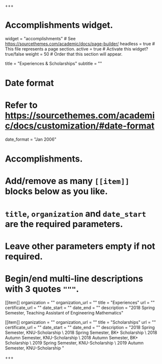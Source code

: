 +++
# Accomplishments widget.
widget = "accomplishments"  # See https://sourcethemes.com/academic/docs/page-builder/
headless = true  # This file represents a page section.
active = true  # Activate this widget? true/false
weight = 50  # Order that this section will appear.

title = "Experiences & Scholarships"
subtitle = ""

# Date format
#   Refer to https://sourcethemes.com/academic/docs/customization/#date-format
date_format = "Jan 2006"

# Accomplishments.
#   Add/remove as many `[[item]]` blocks below as you like.
#   `title`, `organization` and `date_start` are the required parameters.
#   Leave other parameters empty if not required.
#   Begin/end multi-line descriptions with 3 quotes `"""`.

[[item]]
  organization = ""
  organization_url = ""
  title = "Experiences"
  url = ""
  certificate_url = ""
  date_start = ""
  date_end = ""
  description = "2018 Spring Semester, Teaching Assistant of Engineering Mathematics"  

[[item]]
  organization = ""
  organization_url = ""
  title = "Scholarships"
  url = ""
  certificate_url = ""
  date_start = ""
  date_end = ""
  description = "2018 Spring Semester, KNU-Scholarship \ 2018 Spring Semester, BK+ Scholarship \ 2018 Autumn Semester, KNU-Scholarship \ 2018 Autumn Semester, BK+ Scholarship \ 2019 Spring Semester, KNU-Scholarship \ 2019 Autumn Semester, KNU-Scholarship \"

+++
